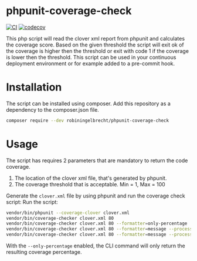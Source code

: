 # phpunit-coverage-check
[![CI](https://github.com/robiningelbrecht/phpunit-coverage-check/actions/workflows/main.yml/badge.svg?branch=master)](https://github.com/robiningelbrecht/phpunit-coverage-check/actions/workflows/main.yml)
[![codecov](https://codecov.io/gh/robiningelbrecht/phpunit-coverage-check/branch/master/graph/badge.svg?token=W8QR00MSP7)](https://codecov.io/gh/robiningelbrecht/phpunit-coverage-check)

This php script will read the clover xml report from phpunit and calculates the coverage score. Based on the given threshold the script will exit ok of the coverage is higher then the threshold or exit with code 1 if the coverage is lower then the threshold.
This script can be used in your continuous deployment environment or for example added to a pre-commit hook.

# Installation
The script can be installed using composer. Add this repository as a dependency to the composer.json file.

```bash
composer require --dev robiningelbrecht/phpunit-coverage-check
```

# Usage
The script has requires 2 parameters that are mandatory to return the code coverage.

1. The location of the clover xml file, that's generated by phpunit.
2. The coverage threshold that is acceptable. Min = 1, Max = 100

Generate the `clover.xml` file by using phpunit and run the coverage check script:
Run the script:

```bash
vendor/bin/phpunit --coverage-clover clover.xml
vendor/bin/coverage-checker clover.xml 80
vendor/bin/coverage-checker clover.xml 80 --formatter=only-percentage
vendor/bin/coverage-checker clover.xml 80 --formatter=message --processor=clover-coverage --exit-on-low-coverage
vendor/bin/coverage-checker clover.xml 80 --formatter=message --processor=clover-coverage --enabled-metrics=methods,statements --exit-on-low-coverage
```

With the `--only-percentage` enabled, the CLI command will only return the resulting coverage percentage.
